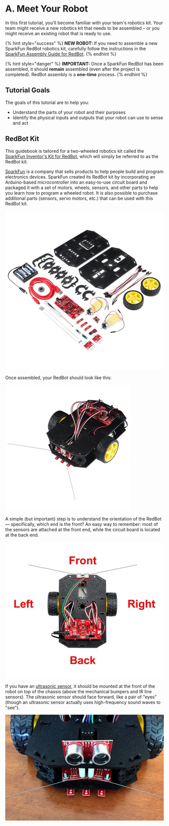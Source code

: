# A. Meet Your Robot

In this first tutorial, you'll become familiar with your team's robotics kit. Your team might receive a new robotics kit that needs to be assembled – or you might receive an existing robot that is ready to use.

{% hint style="success" %}
**NEW ROBOT:**  If you need to assemble a new SparkFun RedBot robotics kit, carefully follow the instructions in the [SparkFun Assembly Guide for RedBot](https://learn.sparkfun.com/tutorials/assembly-guide-for-redbot-with-shadow-chassis).
{% endhint %}

{% hint style="danger" %}
**IMPORTANT:** Once a SparkFun RedBot has been assembled, it should **remain** assembled \(even after the project is completed\). RedBot assembly is a **one-time** process.
{% endhint %}

## Tutorial Goals  <a id="tutorial-goals"></a>

The goals of this tutorial are to help you:

* Understand the parts of your robot and their purposes
* Identify the physical inputs and outputs that your robot can use to sense and act 

## RedBot Kit <a id="photon-kit"></a>

This guidebook is tailored for a two-wheeled robotics kit called the [SparkFun Inventor's Kit for RedBot](https://www.sparkfun.com/products/13320), which will simply be referred to as the RedBot kit.

​[SparkFun](https://www.sparkfun.com/) is a company that sells products to help people build and program electronics devices. SparkFun created its RedBot kit by incorporating an Arduino-based microcontroller into an easy-to-use circuit board and packaged it with a set of motors, wheels, sensors, and other parts to help you learn how to program a wheeled robot. It is also possible to purchase additional parts \(sensors, servo motors, etc.\) that can be used with this RedBot kit.

![SparkFun RedBot Kit Parts](../.gitbook/assets/redbot-kit-parts.jpg)

Once assembled, your RedBot should look like this:

![SparkFun RedBot \(without Ultrasonic Sensor\)](../.gitbook/assets/redbot.jpg)

A simple \(but important\) step is to understand the orientation of the RedBot — specifically, which end is the front?  An easy way to remember:  most of the sensors are attached at the front end, while the circuit board is located at the back end.

![Top View of RedBot \(with Ultrasonic Sensor\)](../.gitbook/assets/redbot-top-view-sides.jpg)

If you have an [ultrasonic sensor](../references/physical-inputs/ultrasonic-sensor.md), it should be mounted at the front of the robot on top of the chassis \(above the mechanical bumpers and IR line sensors\). The ultrasonic sensor should face forward, like a pair of "eyes" \(though an ultrasonic sensor actually uses high-frequency sound waves to "see"\).

![Ultrasonic Sensor Mounted at Front of RedBot](../.gitbook/assets/ultrasonic-mounted.jpg)



